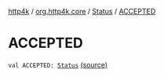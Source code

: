 [http4k](../../index.md) / [org.http4k.core](../index.md) / [Status](index.md) / [ACCEPTED](./-a-c-c-e-p-t-e-d.md)

# ACCEPTED

`val ACCEPTED: `[`Status`](index.md) [(source)](https://github.com/http4k/http4k/blob/master/http4k-core/src/main/kotlin/org/http4k/core/Status.kt#L15)